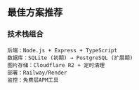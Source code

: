 ## 最佳方案推荐

### 技术栈组合
```
后端：Node.js + Express + TypeScript
数据库：SQLite (初期) → PostgreSQL (扩展期)
图片存储：Cloudflare R2 + 定时清理
部署：Railway/Render
监控：免费层APM工具
```